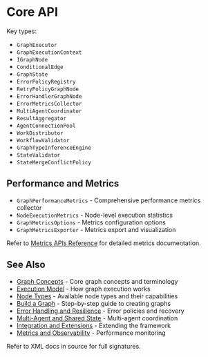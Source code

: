 # Core API

Key types:

* `GraphExecutor`
* `GraphExecutionContext`
* `IGraphNode`
* `ConditionalEdge`
* `GraphState`
* `ErrorPolicyRegistry`
* `RetryPolicyGraphNode`
* `ErrorHandlerGraphNode`
* `ErrorMetricsCollector`
* `MultiAgentCoordinator`
* `ResultAggregator`
* `AgentConnectionPool`
* `WorkDistributor`
* `WorkflowValidator`
* `GraphTypeInferenceEngine`
* `StateValidator`
* `StateMergeConflictPolicy`

## Performance and Metrics

* `GraphPerformanceMetrics` - Comprehensive performance metrics collector
* `NodeExecutionMetrics` - Node-level execution statistics
* `GraphMetricsOptions` - Metrics configuration options
* `GraphMetricsExporter` - Metrics export and visualization

Refer to [Metrics APIs Reference](./metrics.md) for detailed metrics documentation.

## See Also

* [Graph Concepts](../concepts/graph-concepts.md) - Core graph concepts and terminology
* [Execution Model](../concepts/execution-model.md) - How graph execution works
* [Node Types](../concepts/node-types.md) - Available node types and their capabilities
* [Build a Graph](../how-to/build-a-graph.md) - Step-by-step guide to creating graphs
* [Error Handling and Resilience](../how-to/error-handling-and-resilience.md) - Error policies and recovery
* [Multi-Agent and Shared State](../how-to/multi-agent-and-shared-state.md) - Multi-agent coordination
* [Integration and Extensions](../how-to/integration-and-extensions.md) - Extending the framework
* [Metrics and Observability](../how-to/metrics-and-observability.md) - Performance monitoring

Refer to XML docs in source for full signatures.
